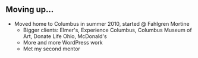 ##  Moving up&hellip;

* Moved home to Columbus in summer 2010, started @ Fahlgren Mortine <!-- .element: class="fragment" -->
	* Bigger clients: Elmer's, Experience Columbus, Columbus Museum of Art, Donate Life Ohio, McDonald's<!-- .element: class="fragment" -->
	* More and more WordPress work<!-- .element: class="fragment" -->
	* Met my second mentor <!-- .element: class="fragment" -->